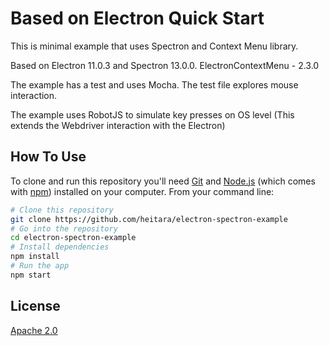 # Based on Electron Quick Start

This is minimal example that uses Spectron and Context Menu library.

Based on Electron 11.0.3 and Spectron 13.0.0.
ElectronContextMenu - 2.3.0

The example has a test and uses Mocha. The test file explores mouse interaction.

The example uses RobotJS to simulate key presses on OS level (This extends the Webdriver interaction with the Electron)

## How To Use

To clone and run this repository you'll need [Git](https://git-scm.com) and [Node.js](https://nodejs.org/en/download/) (which comes with [npm](http://npmjs.com)) installed on your computer. From your command line:

```bash
# Clone this repository
git clone https://github.com/heitara/electron-spectron-example
# Go into the repository
cd electron-spectron-example
# Install dependencies
npm install
# Run the app
npm start
```

## License

[Apache 2.0](LICENSE.md)
